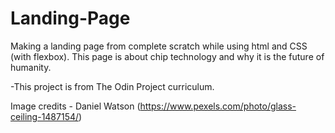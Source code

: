 # Landing-Page

Making a landing page from complete scratch while using html and CSS (with flexbox). This page is about chip technology and why it is the future of humanity.

-This project is from The Odin Project curriculum.

Image credits - Daniel Watson (https://www.pexels.com/photo/glass-ceiling-1487154/)
